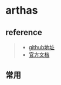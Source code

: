 # arthas


## reference
> - [github地址](https://github.com/alibaba/arthas)
> - [官方文档](https://arthas.aliyun.com/doc/)


## 常用